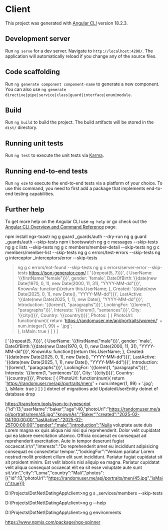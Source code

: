 # Client

This project was generated with [Angular CLI](https://github.com/angular/angular-cli) version 18.2.3.

## Development server

Run `ng serve` for a dev server. Navigate to `http://localhost:4200/`. The application will automatically reload if you change any of the source files.

## Code scaffolding

Run `ng generate component component-name` to generate a new component. You can also use `ng generate directive|pipe|service|class|guard|interface|enum|module`.

## Build

Run `ng build` to build the project. The build artifacts will be stored in the `dist/` directory.

## Running unit tests

Run `ng test` to execute the unit tests via [Karma](https://karma-runner.github.io).

## Running end-to-end tests

Run `ng e2e` to execute the end-to-end tests via a platform of your choice. To use this command, you need to first add a package that implements end-to-end testing capabilities.

## Further help

To get more help on the Angular CLI use `ng help` or go check out the [Angular CLI Overview and Command Reference](https://angular.dev/tools/cli) page.

npm install ngx-toastr
ng g guard _guards/auth --dry-run
ng g guard _guards/auth --skip-tests
npm i bootswatch
ng g c messages --skip-tests
ng g c lists --skip-tests
ng g c members/member-detail --skip-tests
ng g c members/member-list --skip-tests
ng g c errors/test-errors --skip-tests
ng g interceptor _interceptors/error --skip-tests
>ng g c errors/not-found --skip-tests
>ng g c errors/server-error --skip-tests
https://json-generator.com/
[
  '{{repeat(5, 7)}}',
  {
    UserName: '{{firstName("female")}}',
    gender: 'female',
    DateOfBirth:'{{date(new Date(1970, 0, 1), new Date(2000, 11, 31), "YYYY-MM-dd")}}',
    KnownAs: function(){return this.UserName; },
    Created: '{{date(new Date(2025, 0, 1), new Date(), "YYYY-MM-dd")}}',
    LastActive: '{{date(new Date(2025, 1, 1), new Date(), "YYYY-MM-dd")}}',
    Introduction: '{{lorem(1, "paragraphs")}}',
    LookingFor: '{{lorem(1, "paragraphs")}}',
    Interests: '{{lorem(1, "sentences")}}',
    City: '{{city()}}',
    Country: '{{country()}}',
    Photos: [
      {
        PhotoUrl: function(num){
          return 'https://randomuser.me/api/portraits/women/' + num.integer(1, 99) + '.jpg';    
        },
        IsMain: true
      }
    ]
  }
]

[
  '{{repeat(5, 7)}}',
  {
    UserName: '{{firstName("male")}}',
    gender: 'male',
    DateOfBirth:'{{date(new Date(1970, 0, 1), new Date(2000, 11, 31), "YYYY-MM-dd")}}',
    KnownAs: function(){return this.UserName; },
    Created: '{{date(new Date(2025, 0, 1), new Date(), "YYYY-MM-dd")}}',
    LastActive: '{{date(new Date(2025, 1, 1), new Date(), "YYYY-MM-dd")}}',
    Introduction: '{{lorem(1, "paragraphs")}}',
    LookingFor: '{{lorem(1, "paragraphs")}}',
    Interests: '{{lorem(1, "sentences")}}',
    City: '{{city()}}',
    Country: '{{country()}}',
    Photos: [
      {
        PhotoUrl: function(num){
          return 'https://randomuser.me/api/portraits/men/' + num.integer(1, 99) + '.jpg';    
        },
        IsMain: true
      }
    ]
  }
]
dotnet ef migrations add UpdatedUserEntity
dotnet ef database drop

https://transform.tools/json-to-typescript
{"id":13,"userName":"baker","age":40,"photoUrl":"https://randomuser.me/api/portraits/men/45.jpg","knownAs":"Baker","created":"2025-02-04T00:00:00","lastActive":"2025-02-25T00:00:00","gender":"male","introduction":"Nulla voluptate aute duis Lorem magna ex quis aliqua nisi nisi qui reprehenderit. Dolor velit cupidatat qui ea labore exercitation ullamco. Officia occaecat ex consequat ad reprehenderit exercitation. Aute in tempor deserunt fugiat occaecat.\r\n","interests":"Do reprehenderit amet eu incididunt adipisicing consequat ex consectetur tempor.","lookingFor":"Veniam pariatur Lorem nostrud mollit proident cillum elit sunt incididunt. Pariatur fugiat cupidatat sit sit proident minim. Est velit laboris nisi aliquip ea magna. Pariatur cupidatat velit aliqua consequat occaecat elit ea sit esse voluptate aute sunt sit.\r\n","city":"Loma","country":"Mali","photos":[{"id":13,"photoUrl":"https://randomuser.me/api/portraits/men/45.jpg","isMain":true}]}

D:\Projects\DotNet\DatingApp\client>ng g s _services/members --skip-tests

D:\Projects\DotNet\DatingApp\client>ng g --help

D:\Projects\DotNet\DatingApp\client>ng g environments

https://www.npmjs.com/package/ngx-spinner
